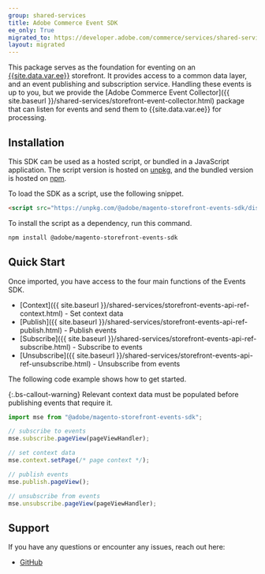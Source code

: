 ```yaml
---
group: shared-services
title: Adobe Commerce Event SDK
ee_only: True
migrated_to: https://developer.adobe.com/commerce/services/shared-services/storefront-events/sdk/
layout: migrated
---
```


This package serves as the foundation for eventing on an [{{site.data.var.ee}}](https://business.adobe.com/products/magento/magento-commerce.html) storefront. It provides access to a common data layer, and an event publishing and subscription service. Handling these events is up to you, but we provide the [Adobe Commerce Event Collector]({{ site.baseurl }}/shared-services/storefront-event-collector.html) package that can listen for events and send them to {{site.data.var.ee}} for processing.

## Installation

This SDK can be used as a hosted script, or bundled in a JavaScript application. The script version is hosted on [unpkg](https://unpkg.com/@adobe/magento-storefront-events-sdk@1.0.1/dist/index.js), and the bundled version is hosted on [npm](https://www.npmjs.com/package/@adobe/magento-storefront-events-sdk).

To load the SDK as a script, use the following snippet.

```html
<script src="https://unpkg.com/@adobe/magento-storefront-events-sdk/dist/index.js"></script>
```

To install the script as a dependency, run this command.

```bash
npm install @adobe/magento-storefront-events-sdk
```

## Quick Start

Once imported, you have access to the four main functions of the Events SDK.

-  [Context]({{ site.baseurl }}/shared-services/storefront-events-api-ref-context.html) - Set context data
-  [Publish]({{ site.baseurl }}/shared-services/storefront-events-api-ref-publish.html) - Publish events
-  [Subscribe]({{ site.baseurl }}/shared-services/storefront-events-api-ref-subscribe.html) - Subscribe to events
-  [Unsubscribe]({{ site.baseurl }}/shared-services/storefront-events-api-ref-unsubscribe.html) - Unsubscribe from events

The following code example shows how to get started.

{:.bs-callout-warning}
Relevant context data must be populated before publishing events that require it.

```javascript
import mse from "@adobe/magento-storefront-events-sdk";

// subscribe to events
mse.subscribe.pageView(pageViewHandler);

// set context data
mse.context.setPage(/* page context */);

// publish events
mse.publish.pageView();

// unsubscribe from events
mse.unsubscribe.pageView(pageViewHandler);
```
## Support

If you have any questions or encounter any issues, reach out here:

-  [GitHub](https://github.com/adobe/magento-storefront-event-collector/issues)
